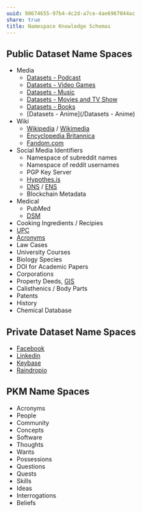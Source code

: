 ```yaml
---
uuid: 98674655-97b4-4c2d-a7ce-4ae6967044ac
share: true
title: Namespace Knowledge Schemas
---
```

## Public Dataset Name Spaces

* Media
	* [Datasets - Podcast](/bcf15494-4d0b-4c5f-9aeb-47a512915ed6)
	* [Datasets - Video Games](/76fdeb14-6cc3-484f-8607-a6298e4a22c1)
	* [Datasets - Music](/130ed5fa-1246-4768-9457-2d2e2fa4770c)
	* [Datasets - Movies and TV Show](/d578e995-036b-45be-9fae-ea54d92c8b58)
	* [Datasets - Books](/a1498ef7-79af-4358-8a69-c2e546a1222f)
	* [Datasets - Anime](/Datasets - Anime)
* Wiki
	* [Wikipedia](/44c636c0-d4d5-4f88-8aec-2de807639ff7) / [Wikimedia](/Wikimedia)
	* [Encyclopedia Britannica](/42a131ef-607d-445e-9649-ce7cedfa85ff)
	* [Fandom.com](/39f1f2c7-ba86-4f7c-8ea5-27832529f1b3)
* Social Media Identifiers
	* Namespace of subreddit names
	* Namespace of reddit usernames
	* PGP Key Server
	* [Hypothes.is](/dedecb5f-c142-402e-84d4-126b3e6cda9f)
	* [DNS](/6f2b1d6c-3b38-4e05-bf02-69af4d23f098) / [ENS](/354e7428-f69e-42c5-97dd-92bf18521112)
	* Blockchain Metadata
* Medical
	* PubMed
	* [DSM](/b726e1ed-3b47-44ef-9f45-e2c1bda40c09)
* Cooking Ingredients / Recipies
* [UPC](/UPC)
* [Acronyms](/dd44570a-6b71-4628-a63f-def716a3d1eb)
* Law Cases
* University Courses
* Biology Species
* DOI for Academic Papers
* Corporations
* Property Deeds, [GIS](/fb164f5f-a98f-4241-be55-2b0b31e9ca43)
* Calisthenics / Body Parts
* Patents
* History
* Chemical Database
## Private Dataset Name Spaces

* [Facebook](/ffaff3fb-3237-40f8-abba-0b87ed05c16b)
* [Linkedin](/e256abb9-76ce-4856-9697-97ecd9993170)
* [Keybase](/d327da7e-0881-4517-8a8f-c20190efeaa4)
* [Raindropio](/053d3ec8-825f-40bd-b187-926273159b09)
## PKM Name Spaces

* Acronyms
* People
* Community
* Concepts
* Software
* Thoughts
* Wants
* Possessions
* Questions
* Quests
* Skills
* Ideas
* Interrogations
* Beliefs